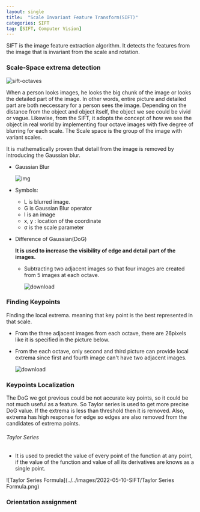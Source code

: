 ```yaml
---
layout: single
title:  "Scale Invariant Feature Transform(SIFT)"
categories: SIFT
tag: [SIFT, Computer Vision]
---
```


SIFT is the image feature extraction algorithm. It detects the features from the image that is invariant from the scale and rotation.

### Scale-Space extrema detection

![sift-octaves](../../images/2022-05-10-SIFT/sift-octaves.jpeg)

When a person looks images, he looks the big chunk of the image or looks the detailed part of the image. In other words, entire picture and detailed part are both neccessary for a person sees the image. Depending on the distance from the object and object itself, the object we see could be vivid or vague. Likewise, from the SIFT, it adopts the concept of how we see the object in real world by implementing four octave images with five degree of blurring for each scale. The Scale space is the group of the image with variant scales. 

It is mathematically proven that detail from the image is removed by introducing the Gaussian blur.

- Gaussian Blur

  ![img](https://aishack.in/static/img/tut/sift-convolution.jpg)

- Symbols:
  - L is blurred image.
  - G is Gaussian Blur operator
  - I is an image
  - x, y : location of the coordinate
  - σ is the scale parameter



- Difference of Gaussian(DoG)

  **It is used to increase the visibility of edge and detail part of the images.**

  - Subtracting two adjacent images so that four images are created from 5 images at each octave.
  
  
    ![download](../../images/2022-05-10-SIFT/download.png)



### Finding Keypoints

Finding the local extrema. meaning that key point is the best represented in that scale.

- From the three adjacent images from each octave, there are 26pixels like it is specified in the picture below. 

- From the each octave, only second and third picture can provide local extrema since first and fourth image can't have two adjacent images.

  ![download](../../images/2022-05-10-SIFT/download.jpeg)



### Keypoints Localization

The DoG we got previous could be not accurate key points, so it could be not much useful as a feature. So Taylor series is used to get more precise DoG value. If the extrema is less than threshold then it is removed. Also, extrema has high response for edge so edges are also removed from the candidates of extrema points.

###### Taylor Series

- It is used to predict the value of every point of the function at any point, if the value of the function and value of all its derivatives are knows as a single point.

![Taylor Series Formula](../../images/2022-05-10-SIFT/Taylor Series Formula.png)



### Orientation assignment
